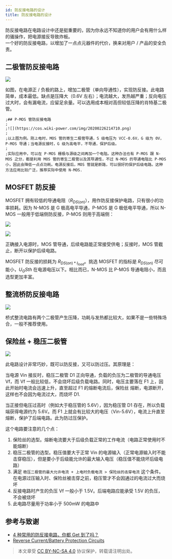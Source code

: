 ```yaml
---
id: 防反接电路的设计
title: 防反接电路的设计
---
```


防反接电路在电路设计中还是挺重要的，因为你永远不知道你的用户会有用什么样的骚操作，把电源接反导致炸板。  
一个好的防反接电路，以增加了一点点元器件的代价，换来对用户 / 产品的安全负责。

## 二极管防反接电路

![](https://cos.wiki-power.com/img/20211201155111.png)

如图，在电源正 / 负极的路上，增加二极管（单向导通性），实现防反接。此电路简单，成本最低。缺点是压降大（0.6V 左右）；电流越大，发热越严重；反向电压过大时，会有漏电流，应留足余量。可以选用成本相对高但较低压降的肖特基二极管。

```
;## P-MOS 管防反接电路
;
;![](https://cos.wiki-power.com/img/20200226214710.png)
;
;以上图为例。刚上电时，MOS 管的寄生二极管导通，S 级电压为 VCC-0.6V，G 级为 0V，P-MOS 导通；当电源反接时，G 级为高电平，不导通，保护后级。
;
;实际应用中，可以在 P-MOS 栅极与源级之间再加一个电阻。这种办法也有 P-MOS 跟 N-MOS 之分，都是利用 MOS 管的寄生二极管以及其导通性，不过 N-MOS 的导通电阻比 P-MOS 小，因此会降低一点点功耗。电源反接后，MOS 管就是断路，可以很好的保护后级电路。这种方法应用比较广泛，推荐实际中使用 N-MOS.
```

## MOSFET 防反接

MOSFET 拥有较低的导通电阻（$R_{DS(on)}$），用作防反接保护电路，只有很小的功率损耗。因为 N-MOS 是 G 极高电平导通，P-MOS 是 G 极低电平导通，所以 N-MOS 一般用于低端侧防反接，P-MOS 则用于高端侧：

![](https://cos.wiki-power.com/img/20211201152709.png)

![](https://cos.wiki-power.com/img/20211201152720.png)

正确接入电源时，MOS 管导通，后续电路能正常接受供电；反接时，MOS 管截止，断开以保护后续电路。

MOSFET 防反接的损耗为 $R_{DS(on) * I_{load}}$。挑选 MOSFET 的指标是 $R_{DS(on)}$ 尽可能小，$U_GS{th}$ 在电源电压以下。相比而已，N-MOS 比 P-MOS 导通电阻小，而且选型更加丰富。

## 整流桥防反接电路

![](https://cos.wiki-power.com/img/20200226220430.png)

桥式整流电路有两个二极管产生压降，功耗与发热都比较大，如果不是一些特殊场合，一般不推荐使用。

## 保险丝 + 稳压二极管

![](https://cos.wiki-power.com/img/20200226220653.png)

此电路设计非常巧妙，既可以防反接，又可以防过压。其原理是：

当电源 Vin 接反时，稳压二极管 D1 正向导通，负载的负压为二极管的导通电压 Vf，而 Vf 一般比较低，不会烧坏后级负载电路。同时，电压主要落在 F1 上，因此开始时电流会迅速上升，直至超过 F1 的熔断电流后，保险丝 熔断，电源断开，这样也不会因为电流过大，而烧坏 D1.

当正接但电压过高时（例如大于稳压管的 5.6V），因为稳压管 D1 存在，所以负载端获得电源约为 5.6V。而 F1 上就会有比较大的电压（Vin-5.6V），电流上升直至熔断，保护了后端电路。此为防过压保护。

这个电路要注意的几个点：

1. 保险丝的选型。熔断电流要大于后级负载正常的工作电流（电路正常使用时不能熔断）
2. 稳压二极管的选型。稳压值要大于正常 Vin 的电源输入（正常电源输入时不能击穿稳压），但是要小于后级能允许的最大输入电压（稳压值不能烧坏后级电路）
3. 满足 `稳压二极管的最大允许电流 + 上电时负载电流 > 保险丝的击穿电流` 这个条件。在电源过压输入时、保险丝被击穿之前，稳压管才不会因通过的电流过大而烧坏
4. 反接电路时产生的负压 Vf 一般小于 1.5V。后端电路应能承受 1.5V 的负压，不会被烧坏
5. 此电路尽量用于功率小于 500mW 的电路中

## 参考与致谢

- [4 种常用的防反接电路，你都 Get 到了吗？](https://mp.weixin.qq.com/s?__biz=MzI4NTQ4NTA3NA==&mid=2247488589&idx=1&sn=74aa6b74d214ac69729d64b525740f80&chksm=ebea2530dc9dac26a8e74a9f100e8a809d784ad25e6b21c0c546f56d09ba8ba8dca17549e0f6&mpshare=1&scene=1&srcid=0226oplrUSzm6gc9CByvmgA8&sharer_sharetime=1582713417799&sharer_shareid=57baeb2b96d0cff9b17ac2c15b36602b&key=41c07c1199c0727c4030cc712f41de6d8a0e4db2516999aaa98854f2019a9adfe9a6e2f89a840d15c3ae1c3560f741b592f9b412994ae690bb777310a2b497bfa438831d7bf2da52fc89cc19bbc0d467&ascene=1&uin=MTk5MDUwOTA0Mg%3D%3D&devicetype=Windows+10&version=62080079&lang=zh_CN&exportkey=Azacss9x1N9t3FWOKDTbFKA%3D&pass_ticket=%2B%2Fs5mqUBkUbYMJV1cZ6LLdT4rpwnoGiQAvz1QyQpMhfrKWb9GbpDgnop6Filiqkd)
- [Reverse Current/Battery Protection Circuits](https://www.ti.com/lit/an/slva139/slva139.pdf?ts=1638334707859)

> 本文章受 [CC BY-NC-SA 4.0](https://creativecommons.org/licenses/by/4.0/deed.zh) 协议保护，转载请注明出处。

